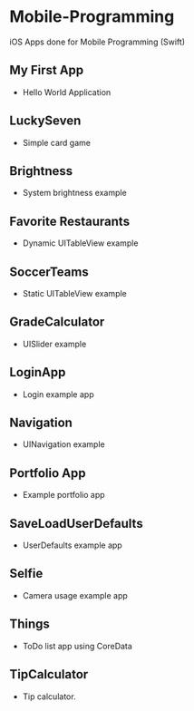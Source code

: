 # Mobile-Programming
iOS Apps done for Mobile Programming (Swift)

## My First App
- Hello World Application 

## LuckySeven
- Simple card game

## Brightness
- System brightness example 

## Favorite Restaurants 
- Dynamic UITableView example

## SoccerTeams
- Static UITableView example

## GradeCalculator 
- UISlider example

## LoginApp
- Login example app 

## Navigation
- UINavigation example

## Portfolio App
- Example portfolio app

## SaveLoadUserDefaults
- UserDefaults example app 

## Selfie
- Camera usage example app 

## Things 
- ToDo list app using CoreData

## TipCalculator
- Tip calculator.
